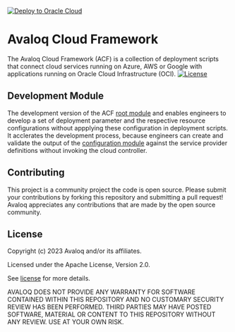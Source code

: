 <!---- Copyright (c) 2023 Avaloq and/or its affiliates. ---->
<!---- Licensed under the Apache 2.0 license shown at https://www.apache.org/licenses/LICENSE-2.0.  ---->

[![Deploy to Oracle Cloud](https://oci-resourcemanager-plugin.plugins.oci.oraclecloud.com/latest/deploy-to-oracle-cloud.svg)](https://cloud.oracle.com/resourcemanager/stacks/create?zipUrl=https://github.com/avaloqcloud/acf_ctl_dev/archive/refs/heads/main.zip)

# Avaloq Cloud Framework

The Avaloq Cloud Framework (ACF) is a collection of deployment scripts that connect cloud services running on Azure, AWS or Google with applications running on Oracle Cloud Infrastructure (OCI). [![License](https://img.shields.io/badge/license-apache-green)](https://www.apache.org/licenses/LICENSE-2.0)

## Development Module
The development version of the ACF [root module](https://github.com/avaloqcloud/acf_ctl_root) and enables engineers to develop a set of deployment parameter and the respective resource configurations without appplying these configuration in deployment scripts. It acclerates the development process, because engineers can create and validate the output of the [configuration module](https://github.com/avaloqcloud/acf_ctl_config) against the service provider definitions without invoking the cloud controller.   

## Contributing
This project is a community project the code is open source.  Please submit your contributions by forking this repository and submitting a pull request!  Avaloq appreciates any contributions that are made by the open source community.

## License
Copyright (c) 2023 Avaloq and/or its affiliates.

Licensed under the Apache License, Version 2.0.

See [license](https://www.apache.org/licenses/LICENSE-2.0) for more details.

AVALOQ DOES NOT PROVIDE ANY WARRANTY FOR SOFTWARE CONTAINED WITHIN THIS REPOSITORY AND NO CUSTOMARY SECURITY REVIEW HAS BEEN PERFORMED. THIRD PARTIES MAY HAVE POSTED SOFTWARE, MATERIAL OR CONTENT TO THIS REPOSITORY WITHOUT ANY REVIEW. USE AT YOUR OWN RISK. 

